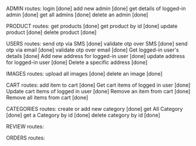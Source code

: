 ADMIN routes:
  login [done]
  add new admin [done]
  get details of logged-in admin [done]
  get all admins [done]
  delete an admin [done]


PRODUCT routes:
  get products [done]
  get product by id [done]
  update product [done]
  delete product [done]

USERS routes:
  send otp via SMS [done]
  validate otp over SMS [done]
  send otp via email [done]
  validate otp over email [done]
  Get logged-in user's details [done]
  Add new address for logged-in user [done]
  update address for logged-in user [done]
  Delete a specific address [done]

IMAGES routes: 
  upload all images [done]
  delete an image [done]

CART routes: 
  add item to cart [done]
  Get cart items of logged in user [done]
  Update cart items of logged in user [done]
  Remove an item from cart [done]
  Remove all items from cart [done]

CATEGORIES routes: 
  create or add new category [done]
  get All Category [done]
  get a Category by id [done]
  delete category by id [done]

REVIEW routes:


ORDERS routes: